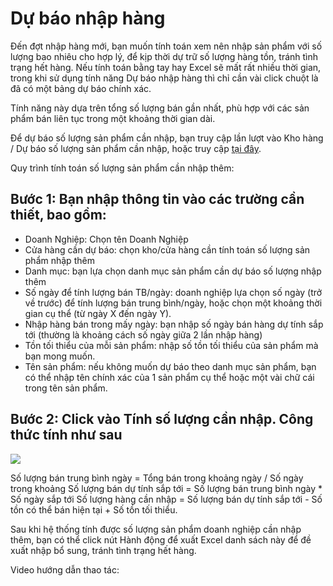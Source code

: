 # Dự báo nhập hàng

Đến đợt nhập hàng mới, bạn muốn tính toán xem nên nhập sản phẩm với số lượng bao nhiêu cho hợp lý, để kịp thời dự trữ số lượng hàng tồn, tránh tình trạng hết hàng.
Nếu tính toán bằng tay hay Excel sẽ mất rất nhiều thời gian, trong khi sử dụng tính năng Dự báo nhập hàng thì chỉ cần vài click chuột là đã có một bảng dự báo chính xác.

Tính năng này dựa trên tổng số lượng bán gần nhất, phù hợp với các sản phẩm bán liên tục trong một khoảng thời gian dài.

Để dự báo số lượng sản phẩm cần nhập, bạn truy cập lần lượt vào Kho hàng / Dự báo số lượng sản phẩm cần nhập, hoặc truy cập [tại đây](https://new.nhanh.vn/inventory/forecasting/movingaverage).

Quy trình tính toán số lượng sản phẩm cần nhập thêm:

## Bước 1: Bạn nhập thông tin vào các trường cần thiết, bao gồm:
- Doanh Nghiệp: Chọn tên Doanh Nghiệp
- Cửa hàng cần dự báo: chọn kho/cửa hàng cần tính toán số lượng sản phẩm nhập thêm
- Danh mục: bạn lựa chọn danh mục sản phẩm cần dự báo số lượng nhập thêm
- Số ngày để tính lượng bán TB/ngày: doanh nghiệp lựa chọn số ngày (trở về trước) để tính lượng bán trung bình/ngày, hoặc chọn một khoảng thời gian cụ thể (từ ngày X đến ngày Y).
- Nhập hàng bán trong mấy ngày: bạn nhập số ngày bán hàng dự tính sắp tới (thường là khoảng cách số ngày giữa 2 lần nhập hàng)
- Tồn tối thiểu của mỗi sản phẩm: nhập số tồn tối thiểu của sản phẩm mà bạn mong muốn.
- Tên sản phẩm: nếu không muốn dự báo theo danh mục sản phẩm, bạn có thể nhập tên chính xác của 1 sản phẩm cụ thể hoặc một vài chữ cái trong tên sản phẩm.
## Bước 2: Click vào Tính số lượng cần nhập. Công thức tính như sau

![](https://raw.githubusercontent.com/nhanhapi/manual/master/docs/kho-hang/img/du-bao-nhap-hang-f1.png)

Số lượng bán trung bình ngày = Tổng bán trong khoảng ngày / Số ngày trong khoảng
Số lượng bán dự tính sắp tới = Số lượng bán trung bình ngày * Số ngày sắp tới
Số lượng hàng cần nhập = Số lượng bán dự tính sắp tới - Số tồn có thể bán hiện tại + Số tồn tối thiểu.


Sau khi hệ thống tính được số lượng sản phẩm doanh nghiệp cần nhập thêm, bạn có thể click nút Hành động để xuất Excel danh sách này để đề xuất nhập bổ sung, tránh tình trạng hết hàng.

Video hướng dẫn thao tác:
